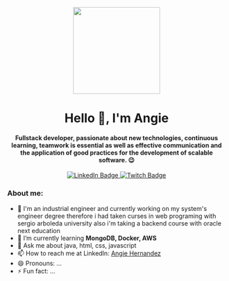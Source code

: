 <div id="header" align="center">
        <img src="https://media.giphy.com/media/vqxviVfqGAa14SgeiC/giphy.gif" width="200" />
        <h1 align="center">Hello 👋, I'm Angie</h1>        
        <h4 align="">Fullstack developer, passionate about new technologies, continuous learning, teamwork is essential as well as effective communication and the application of good practices for the development of scalable software. 😉</h4>
</div>

<div id="badges" align="center">
    <a href="" target="_blank">
        <img src="https://img.shields.io/twitter/url?label=LinkedIn&logo=LinkedIn&style=social&url=https%3A%2F%2Fwww.linkedin.com%2Fin%2Fangie-vannesa-hernandez-chivata-643a04141%2F"
            alt="LinkedIn Badge" />
 </a>
 <a href="http://twitch.com/youdevs" target="_blank">
        <img src="https://img.shields.io/twitch/status/youdevs?color=purple&logo=twitch&style=for-the-badge"
            alt="Twitch Badge" />
    </a>


</div>            

### About me:

- 🔭 I'm an industrial engineer and currently working on my system's
engineer degree therefore i had taken curses in web programing
with sergio arboleda university also i'm taking a backend course with oracle next education
- 🌱 I’m currently learning **MongoDB, Docker, AWS**
- 💬 Ask me about java, html, css, javascript
- 📫 How to reach me at LinkedIn: [Angie Hernandez](https://www.linkedin.com/in/angie-vannesa-hernandez-chivata-643a04141/)
- 😄 Pronouns: ...
- ⚡ Fun fact: ...


